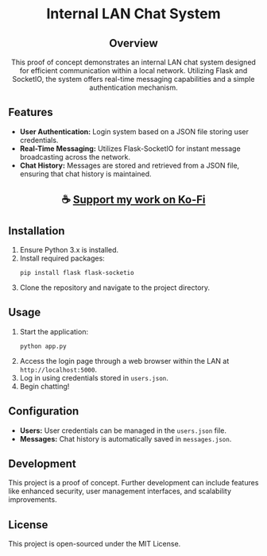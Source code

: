 <div align="center">

# Internal LAN Chat System

## Overview
This proof of concept demonstrates an internal LAN chat system designed for efficient communication within a local network. Utilizing Flask and SocketIO, the system offers real-time messaging capabilities and a simple authentication mechanism.

</div>

## Features
- **User Authentication:** Login system based on a JSON file storing user credentials.
- **Real-Time Messaging:** Utilizes Flask-SocketIO for instant message broadcasting across the network.
- **Chat History:** Messages are stored and retrieved from a JSON file, ensuring that chat history is maintained.

<div align="center">

## ☕ [Support my work on Ko-Fi](https://ko-fi.com/thatsinewave)

</div>

## Installation
1. Ensure Python 3.x is installed.
2. Install required packages:
    ```
    pip install flask flask-socketio
    ```
3. Clone the repository and navigate to the project directory.

## Usage
1. Start the application:
    ```
    python app.py
    ```
2. Access the login page through a web browser within the LAN at `http://localhost:5000`.
3. Log in using credentials stored in `users.json`.
4. Begin chatting!

## Configuration
- **Users:** User credentials can be managed in the `users.json` file.
- **Messages:** Chat history is automatically saved in `messages.json`.

## Development
This project is a proof of concept. Further development can include features like enhanced security, user management interfaces, and scalability improvements.

## License
This project is open-sourced under the MIT License.
